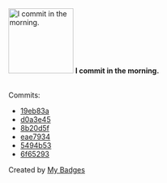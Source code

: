 <img src="https://my-badges.github.io/my-badges/morning-commits.png" alt="I commit in the morning." title="I commit in the morning." width="128">
<strong>I commit in the morning.</strong>
<br><br>

Commits:

- <a href="https://github.com/katrin-krieger/pi-weather/commit/19eb83a4c85469ee738d5f0a31385a70e1f4cc36">19eb83a</a>
- <a href="https://github.com/katrin-krieger/pi-weather/commit/d0a3e450c9e3be18204f80e95a6e8833e56898b2">d0a3e45</a>
- <a href="https://github.com/katrin-krieger/pi-weather/commit/8b20d5fd86a44ee616ba9e87efb52113306c88a0">8b20d5f</a>
- <a href="https://github.com/katrin-krieger/pi-weather/commit/eae79349e37c9293d96c6a486724f70f92f15d50">eae7934</a>
- <a href="https://github.com/katrin-krieger/pi-weather/commit/5494b532e2476d82f899a155be71b9c01868d13c">5494b53</a>
- <a href="https://github.com/katrin-krieger/software-patterns/commit/6f65293cb108bc314583cee02ee41cd5437b7c5b">6f65293</a>


Created by <a href="https://github.com/my-badges/my-badges">My Badges</a>